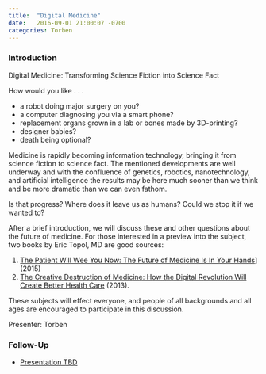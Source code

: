 ```yaml
---
title:  "Digital Medicine"
date:   2016-09-01 21:00:07 -0700
categories: Torben
---
```


### Introduction

Digital Medicine: Transforming Science Fiction into Science Fact

How would you like . . . 
- a robot doing major surgery on you?
- a computer diagnosing you via a smart phone?
- replacement organs grown in a lab or bones made by 3D-printing?
- designer babies?
- death being optional?

Medicine is rapidly becoming information technology, bringing it from science fiction to science fact. The mentioned developments are well underway and with the confluence of genetics, robotics, nanotechnology, and artificial intelligence the results may be here much sooner than we think and be more dramatic than we can even fathom. 

Is that progress? Where does it leave us as humans? Could we stop it if we wanted to? 

After a brief introduction, we will discuss these and other questions about the future of medicine. For those interested in a preview into the subject, two books by Eric Topol, MD are good sources: 
1. [The Patient Will Wee You Now: The Future of Medicine Is In Your Hands](https://www.amazon.com/Patient-Will-See-You-Now/dp/0465040020/ref=sr_1_1?ie=UTF8&qid=1516199797&sr=8-1&keywords=the+patient+will+see+you+now)] (2015)
2. [The Creative Destruction of Medicine: How the Digital Revolution Will Create Better Health Care](https://www.amazon.com/Creative-Destruction-Medicine-Digital-Revolution/dp/0465061834/ref=sr_1_2?s=books&ie=UTF8&qid=1516199858&sr=1-2) (2013).

These subjects will effect everyone, and people of all backgrounds and all ages are encouraged to participate in this discussion.

Presenter: Torben

### Follow-Up

* [Presentation TBD](/assets/present/tbd.pdf) 
